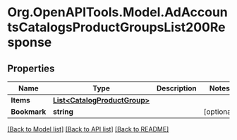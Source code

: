 # Org.OpenAPITools.Model.AdAccountsCatalogsProductGroupsList200Response

## Properties

Name | Type | Description | Notes
------------ | ------------- | ------------- | -------------
**Items** | [**List&lt;CatalogProductGroup&gt;**](CatalogProductGroup.md) |  | 
**Bookmark** | **string** |  | [optional] 

[[Back to Model list]](../README.md#documentation-for-models) [[Back to API list]](../README.md#documentation-for-api-endpoints) [[Back to README]](../README.md)

